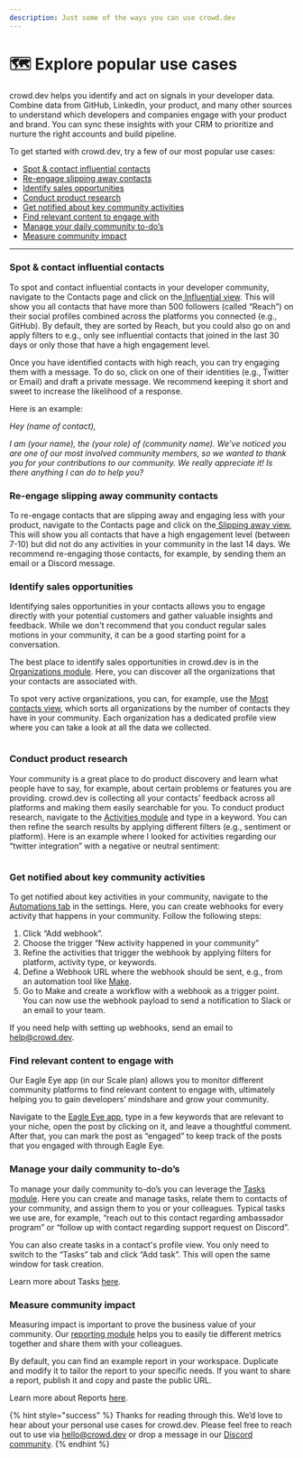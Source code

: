 ```yaml
---
description: Just some of the ways you can use crowd.dev
---
```


# 🗺 Explore popular use cases

crowd.dev helps you identify and act on signals in your developer data. Combine data from GitHub, LinkedIn, your product, and many other sources to understand which developers and companies engage with your product and brand. You can sync these insights with your CRM to prioritize and nurture the right accounts and build pipeline.

To get started with crowd.dev, try a few of our most popular use cases:

* [Spot & contact influential contacts ](explore-popular-use-cases.md#spot-and-contact-influential-members)
* [Re-engage slipping away contacts](explore-popular-use-cases.md#re-engage-slipping-away-members)
* [Identify sales opportunities](explore-popular-use-cases.md#identify-sales-opportunities)
* [Conduct product research](explore-popular-use-cases.md#conduct-product-research)
* [Get notified about key community activities](explore-popular-use-cases.md#get-notified-about-key-community-activities)
* [Find relevant content to engage with](explore-popular-use-cases.md#find-relevant-content-to-engage-with)
* [Manage your daily community to-do’s](explore-popular-use-cases.md#manage-your-daily-community-to-dos)
* [Measure community impact](explore-popular-use-cases.md#measure-community-impact)

***

### Spot & contact influential contacts

To spot and contact influential contacts in your developer community, navigate to the Contacts page and click on the[ Influential view](https://app.crowd.dev/contacts?search=\&relation=and\&order.prop=lastActive\&order.order=descending\&settings.bot=exclude\&settings.teamMember=exclude\&settings.organization=exclude\&reach.operator=gte\&reach.value=500). This will show you all contacts that have more than 500 followers (called “Reach”) on their social profiles combined across the platforms you connected (e.g., GitHub). By default, they are sorted by Reach, but you could also go on and apply filters to e.g., only see influential contacts that joined in the last 30 days or only those that have a high engagement level.&#x20;

Once you have identified contacts with high reach, you can try engaging them with a message. To do so, click on one of their identities (e.g., Twitter or Email) and draft a private message. We recommend keeping it short and sweet to increase the likelihood of a response.

Here is an example:

_Hey (name of contact),_

_I am (your name), the (your role) of (community name). We’ve noticed you are one of our most involved community members, so we wanted to thank you for your contributions to our community. We really appreciate it! Is there anything I can do to help you?_

### Re-engage slipping away community contacts

To re-engage contacts that are slipping away and engaging less with your product, navigate to the Contacts page and click on the[ Slipping away view.](https://app.crowd.dev/contacts?search=\&relation=and\&order.prop=lastActive\&order.order=descending\&settings.bot=exclude\&settings.teamMember=exclude\&settings.organization=exclude\&engagementLevel.value=fan,ultra\&engagementLevel.include=true\&lastActivityDate.operator=lt\&lastActivityDate.value=2023-09-07) This will show you all contacts that have a high engagement level (between 7-10) but did not do any activities in your community in the last 14 days. We recommend re-engaging those contacts, for example, by sending them an email or a Discord message.

### Identify sales opportunities

Identifying sales opportunities in your contacts allows you to engage directly with your potential customers and gather valuable insights and feedback. While we don't recommend that you conduct regular sales motions in your community, it can be a good starting point for a conversation.

The best place to identify sales opportunities in crowd.dev is in the [Organizations module](https://app.crowd.dev/organizations). Here, you can discover all the organizations that your contacts are associated with.

To spot very active organizations, you can, for example, use the [Most contacts view](https://app.crowd.dev/organizations?search=\&relation=and\&order.prop=memberCount\&order.order=descending\&settings.teamOrganization=exclude), which sorts all organizations by the number of contacts they have in your community. Each organization has a dedicated profile view where you can take a look at all the data we collected.&#x20;

<figure><img src="https://files.readme.io/cb71b3b-pasted_image_0.png" alt=""><figcaption></figcaption></figure>

### Conduct product research

Your community is a great place to do product discovery and learn what people have to say, for example, about certain problems or features you are providing. crowd.dev is collecting all your contacts’ feedback across all platforms and making them easily searchable for you. To conduct product research, navigate to the [Activities module](https://app.crowd.dev/activities) and type in a keyword. You can then refine the search results by applying different filters (e.g., sentiment or platform). Here is an example where I looked for activities regarding our “twitter integration” with a negative or neutral sentiment:&#x20;

<figure><img src="https://files.readme.io/93127cd-pasted_image_0_1.png" alt=""><figcaption></figcaption></figure>

### Get notified about key community activities

To get notified about key activities in your community, navigate to the [Automations tab](https://app.crowd.dev/settings?activeTab=automations) in the settings. Here, you can create webhooks for every activity that happens in your community. Follow the following steps:

1. Click “Add webhook”.
2. Choose the trigger “New activity happened in your community”
3. Refine the activities that trigger the webhook by applying filters for platform, activity type, or keywords.
4. Define a Webhook URL where the webhook should be sent, e.g., from an automation tool like [Make](https://make.com/).
5. Go to Make and create a workflow with a webhook as a trigger point. You can now use the webhook payload to send a notification to Slack or an email to your team.

If you need help with setting up webhooks, send an email to [help@crowd.dev](mailto:help@crowd.dev).

### Find relevant content to engage with

Our Eagle Eye app (in our Scale plan) allows you to monitor different community platforms to find relevant content to engage with, ultimately helping you to gain developers’ mindshare and grow your community.

Navigate to the [Eagle Eye app](https://app.crowd.dev/eagle-eye), type in a few keywords that are relevant to your niche, open the post by clicking on it, and leave a thoughtful comment. After that, you can mark the post as “engaged” to keep track of the posts that you engaged with through Eagle Eye.&#x20;

### Manage your daily community to-do’s

To manage your daily community to-do’s you can leverage the [Tasks module](https://app.crowd.dev/task). Here you can create and manage tasks, relate them to contacts of your community, and assign them to you or your colleagues. Typical tasks we use are, for example, “reach out to this contact regarding ambassador program” or “follow up with contact regarding support request on Discord”.

You can also create tasks in a contact's profile view. You only need to switch to the “Tasks” tab and click “Add task”. This will open the same window for task creation.

Learn more about Tasks [here](https://docs.crowd.dev/docs/tasks).

### Measure community impact

Measuring impact is important to prove the business value of your community. Our [reporting module](https://app.crowd.dev/reports) helps you to easily tie different metrics together and share them with your colleagues.

By default, you can find an example report in your workspace. Duplicate and modify it to tailor the report to your specific needs. If you want to share a report, publish it and copy and paste the public URL.

Learn more about Reports [here](../guides/reports.md).

{% hint style="success" %}
Thanks for reading through this. We’d love to hear about your personal use cases for crowd.dev. Please feel free to reach out to use via [hello@crowd.dev](mailto:hello@crowd.dev) or drop a message in our [Discord community](http://crowd.dev/discord).
{% endhint %}

